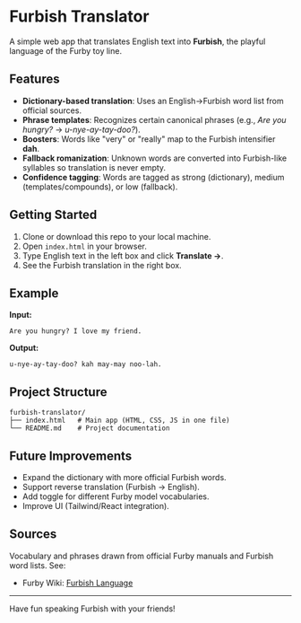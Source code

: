 # Furbish Translator

A simple web app that translates English text into **Furbish**, the playful language of the Furby toy line.

## Features

- **Dictionary-based translation**: Uses an English→Furbish word list from official sources.
- **Phrase templates**: Recognizes certain canonical phrases (e.g., *Are you hungry?* → *u-nye-ay-tay-doo?*).
- **Boosters**: Words like "very" or "really" map to the Furbish intensifier **dah**.
- **Fallback romanization**: Unknown words are converted into Furbish-like syllables so translation is never empty.
- **Confidence tagging**: Words are tagged as strong (dictionary), medium (templates/compounds), or low (fallback).

## Getting Started

1. Clone or download this repo to your local machine.
2. Open `index.html` in your browser.
3. Type English text in the left box and click **Translate →**.
4. See the Furbish translation in the right box.

## Example

**Input:**  
```
Are you hungry? I love my friend.
```

**Output:**  
```
u-nye-ay-tay-doo? kah may-may noo-lah.
```

## Project Structure

```
furbish-translator/
├── index.html   # Main app (HTML, CSS, JS in one file)
└── README.md    # Project documentation
```

## Future Improvements

- Expand the dictionary with more official Furbish words.
- Support reverse translation (Furbish → English).
- Add toggle for different Furby model vocabularies.
- Improve UI (Tailwind/React integration).

## Sources

Vocabulary and phrases drawn from official Furby manuals and Furbish word lists. See:  
- Furby Wiki: [Furbish Language](https://official-furby.fandom.com/wiki/Furbish_(language))

---

Have fun speaking Furbish with your friends!
